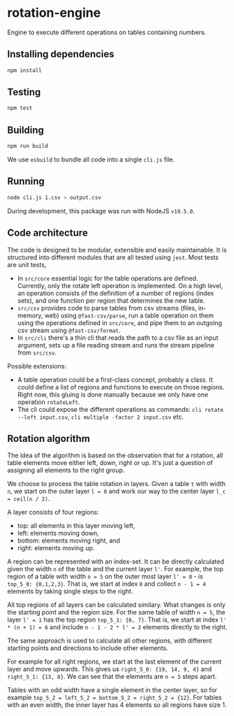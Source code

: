 # rotation-engine

Engine to execute different operations on tables containing numbers.

## Installing dependencies

```sh
npm install
```

## Testing

```sh
npm test
```

## Building

```sh
npm run build
```

We use `esbuild` to bundle all code into a single `cli.js` file.

## Running

```sh
node cli.js 1.csv > output.csv
```

During development, this package was run with NodeJS `v19.5.0`.

## Code architecture

The code is designed to be modular, extensible and easily maintainable. It is structured into different modules that are all tested using `jest`.
Most tests are unit tests,

- In `src/core` essential logic for the table operations are defined. Currently, only the rotate left operation is implemented.
  On a high level, an operation consists of the definition of a number of regions (index sets), and one function per region that determines the new table.
- `src/csv` provides code to parse tables from csv streams (files, in-memory, web) using `@fast-csv/parse`, run a table operation on them using the operations defined in `src/core`, and pipe them to an outgoing csv stream using `@fast-csv/format`.
- In `src/cli` there's a thin cli that reads the path to a csv file as an input argument, sets up a file reading stream and runs the stream pipeline from `src/csv`.

Possible extensions:

- A table operation could be a first-class concept, probably a class. It could define a list of regions and functions to execute on those regions. Right now, this gluing is done manually because we only have one operation `rotateLeft`.
- The cli could expose the different operations as commands: `cli rotate --left input.csv`, `cli multiple -factor 2 input.csv` etc.

## Rotation algorithm

The idea of the algorithm is based on the observation that for a rotation, all table elements move either left, down, right or up.
It's just a question of assigning all elements to the right group.

We choose to process the table rotation in layers.
Given a table `t` with width `n`, we start on the outer layer `l = 0` and work our way to the center layer `l_c = ceil(n / 2)`.

A layer consists of four regions:

- top: all elements in this layer moving left,
- left: elements moving down,
- bottom: elements moving right, and
- right: elements moving up.

A region can be represented with an index-set. It can be directly calculated given the width `n` of the table and the current layer `l'`.
For example, the top region of a table with width `n = 5` on the outer most layer `l' = 0` - is `top_5_0: {0,1,2,3}`.
That is, we start at index `0` and collect `n - 1 = 4` elements by taking single steps to the right.

All top regions of all layers can be calculated similary. What changes is only the starting point and the region size.
For the same table of width `n = 5`, the layer `l' = 1` has the top region `top_5_1: {6, 7}`.
That is, we start at index `l' * (n + 1) = 6` and include `n - 1 - 2 * l' = 2` elements directly to the right.

The same approach is used to calculate all other regions, with different starting points and directions to include other elements.

For example for all right regions, we start at the last element of the current layer and move upwards.
This gives us `right_5_0: {19, 14, 9, 4}` and `right_5_1: {13, 8}`.
We can see that the elements are `n = 5` steps apart.

Tables with an odd width have a single element in the center layer, so for example `top_5_2 = left_5_2 = bottom_5_2 = right_5_2 = {12}`.
For tables with an even width, the inner layer has 4 elements so all regions have size 1.
